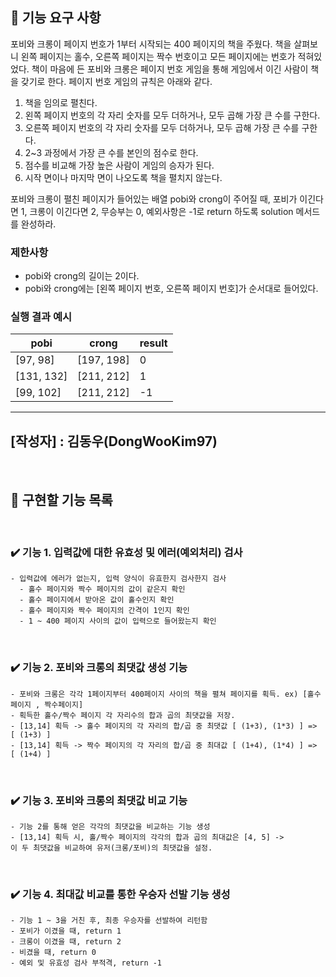 ## 🚀 기능 요구 사항

포비와 크롱이 페이지 번호가 1부터 시작되는 400 페이지의 책을 주웠다. 책을 살펴보니 왼쪽 페이지는 홀수, 오른쪽 페이지는 짝수 번호이고 모든 페이지에는 번호가 적혀있었다. 책이 마음에 든 포비와 크롱은 페이지 번호 게임을 통해 게임에서 이긴 사람이 책을 갖기로 한다. 페이지 번호 게임의 규칙은 아래와 같다.

1. 책을 임의로 펼친다.
2. 왼쪽 페이지 번호의 각 자리 숫자를 모두 더하거나, 모두 곱해 가장 큰 수를 구한다.
3. 오른쪽 페이지 번호의 각 자리 숫자를 모두 더하거나, 모두 곱해 가장 큰 수를 구한다.
4. 2~3 과정에서 가장 큰 수를 본인의 점수로 한다.
5. 점수를 비교해 가장 높은 사람이 게임의 승자가 된다.
6. 시작 면이나 마지막 면이 나오도록 책을 펼치지 않는다.

포비와 크롱이 펼친 페이지가 들어있는 배열 pobi와 crong이 주어질 때, 포비가 이긴다면 1, 크롱이 이긴다면 2, 무승부는 0, 예외사항은 -1로 return 하도록 solution 메서드를 완성하라.

### 제한사항

- pobi와 crong의 길이는 2이다.
- pobi와 crong에는 [왼쪽 페이지 번호, 오른쪽 페이지 번호]가 순서대로 들어있다.

### 실행 결과 예시

| pobi       | crong      | result |
| ---------- | ---------- | ------ |
| [97, 98]   | [197, 198] | 0      |
| [131, 132] | [211, 212] | 1      |
| [99, 102]  | [211, 212] | -1     |

------------------------------
## [작성자] : 김동우(DongWooKim97)
</br> 

## 📝 구현할 기능 목록
</br> 

### ✔️ 기능 1. 입력값에 대한 유효성 및 에러(예외처리) 검사

  	- 입력값에 에러가 없는지, 입력 양식이 유효한지 검사한지 검사
	  - 홀수 페이지와 짝수 페이지의 값이 같은지 확인
	  - 홀수 페이지에서 받아온 값이 홀수인지 확인
	  - 홀수 페이지와 짝수 페이지의 간격이 1인지 확인
	  - 1 ~ 400 페이지 사이의 값이 입력으로 들어왔는지 확인
    
</br>
	

### ✔️ 기능 2. 포비와 크롱의 최댓값 생성 기능

	- 포비와 크롱은 각각 1페이지부터 400페이지 사이의 책을 펼쳐 페이지를 획득. ex) [홀수페이지 , 짝수페이지]
	- 획득한 홀수/짝수 페이지 각 자리수의 합과 곱의 최댓값을 저장.
	- [13,14] 획득 -> 홀수 페이지의 각 자리의 합/곱 중 최댓값 [ (1+3), (1*3) ] => [ (1+3) ]
	- [13,14] 획득 -> 짝수 페이지의 각 자리의 합/곱 중 최대값 [ (1+4), (1*4) ] => [ (1+4) ]


</br>
	

	

### ✔️ 기능 3. 포비와 크롱의 최댓값 비교 기능
	- 기능 2를 통해 얻은 각각의 최댓값을 비교하는 기능 생성
	- [13,14] 획득 시, 홀/짝수 페이지의 각각의 합과 곱의 최대값은 [4, 5] ->
	이 두 최댓값을 비교하여 유저(크롱/포비)의 최댓값을 설정.

</br>


	

### ✔️ 기능 4. 최대값 비교를 통한 우승자 선발 기능 생성
	- 기능 1 ~ 3을 거친 후, 최종 우승자를 선발하여 리턴함
	- 포비가 이겼을 때, return 1
	- 크롱이 이겼을 때, return 2
	- 비겼을 때, return 0
	- 예외 및 유효성 검사 부적격, return -1
